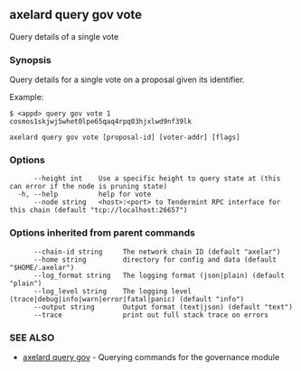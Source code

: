 ## axelard query gov vote

Query details of a single vote

### Synopsis

Query details for a single vote on a proposal given its identifier.

Example:

```
$ <appd> query gov vote 1 cosmos1skjwj5whet0lpe65qaq4rpq03hjxlwd9nf39lk
```

```
axelard query gov vote [proposal-id] [voter-addr] [flags]
```

### Options

```
      --height int    Use a specific height to query state at (this can error if the node is pruning state)
  -h, --help          help for vote
      --node string   <host>:<port> to Tendermint RPC interface for this chain (default "tcp://localhost:26657")
```

### Options inherited from parent commands

```
      --chain-id string     The network chain ID (default "axelar")
      --home string         directory for config and data (default "$HOME/.axelar")
      --log_format string   The logging format (json|plain) (default "plain")
      --log_level string    The logging level (trace|debug|info|warn|error|fatal|panic) (default "info")
      --output string       Output format (text|json) (default "text")
      --trace               print out full stack trace on errors
```

### SEE ALSO

- [axelard query gov](/cli-docs/v0_27_0/axelard_query_gov) - Querying commands for the governance module
